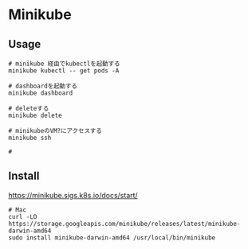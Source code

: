 # Minikube


## Usage

```console
# minikube 経由でkubectlを起動する
minikube kubectl -- get pods -A

# dashboardを起動する
minikube dashboard

# deleteする
minikube delete

# minikubeのVM?にアクセスする
minikube ssh

# 
```

## Install

https://minikube.sigs.k8s.io/docs/start/

```console
# Mac
curl -LO https://storage.googleapis.com/minikube/releases/latest/minikube-darwin-amd64
sudo install minikube-darwin-amd64 /usr/local/bin/minikube
```
